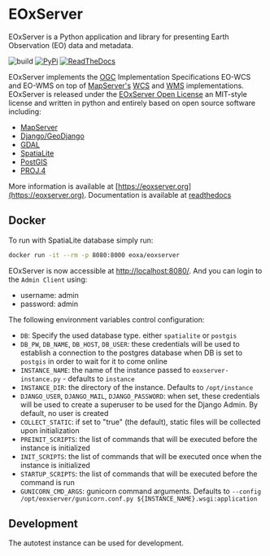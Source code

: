 # EOxServer

EOxServer is a Python application and library for presenting Earth
Observation (EO) data and metadata.

![build](https://github.com/EOxServer/eoxserver/actions/workflows/ci.yml/badge.svg)
[![PyPi](https://badge.fury.io/py/EOxServer.svg)](https://pypi.org/project/EOxServer/)
[![ReadTheDocs](https://readthedocs.org/projects/eoxserver/badge/?version=master)](http://docs.eoxserver.org/en/master)

EOxServer implements the [OGC](http://www.opengeospatial.org)
Implementation Specifications EO-WCS and EO-WMS on top of
[MapServer's](http://mapserver.org) [WCS](http://www.opengeospatial.org/standards/wcs) and
[WMS](http://www.opengeospatial.org/standards/wms) implementations.
EOxServer is released under the
[EOxServer Open License](https://docs.eoxserver.org/en/stable/copyright.html) an MIT-style
license and written in python and entirely based on open source software including:

- [MapServer](http://mapserver.org)
- [Django/GeoDjango](https://www.djangoproject.com)
- [GDAL](http://www.gdal.org>)
- [SpatiaLite](http://www.gaia-gis.it/spatialite)
- [PostGIS](http://postgis.refractions.net/>)
- [PROJ.4](http://trac.osgeo.org/proj/>)

More information is available at [https://eoxserver.org](https://eoxserver.org). Documentation
is available at [readthedocs](https://docs.eoxserver.org/en/stable/)

## Docker

To run with SpatiaLite database simply run:

```sh
docker run -it --rm -p 8080:8000 eoxa/eoxserver
```

EOxServer is now accessible at [http://localhost:8080/](http://localhost:8080/).
And you can login to the `Admin Client` using:

- username: admin
- password: admin

The following environment variables control configuration:

- `DB`: Specify the used database type. either `spatialite` or `postgis`
- `DB_PW`, `DB_NAME`, `DB_HOST`, `DB_USER`: these credentials will be used to establish a
    connection to the postgres database when DB is set to `postgis` in order to wait
    for it to come online
- `INSTANCE_NAME`: the name of the instance passed to `eoxserver-instance.py` - defaults
    to `instance`
- `INSTANCE_DIR`: the directory of the instance. Defaults to `/opt/instance`
- `DJANGO_USER`, `DJANGO_MAIL`, `DJANGO_PASSWORD`: when set, these credentials will be
    used to create a superuser to be used for the Django Admin. By default, no user is
    created
- `COLLECT_STATIC`: if set to "true" (the default), static files will be collected
    upon initialization
- `PREINIT_SCRIPTS`: the list of commands that will be executed before
    the instance is initialized
- `INIT_SCRIPTS`: the list of commands that will be executed once
    when the instance is initialized
- `STARTUP_SCRIPTS`: the list of commands that will be executed before
    the command is run
- `GUNICORN_CMD_ARGS`: gunicorn command arguments. Defaults to
    `--config /opt/eoxserver/gunicorn.conf.py ${INSTANCE_NAME}.wsgi:application`

## Development

The autotest instance can be used for development.
